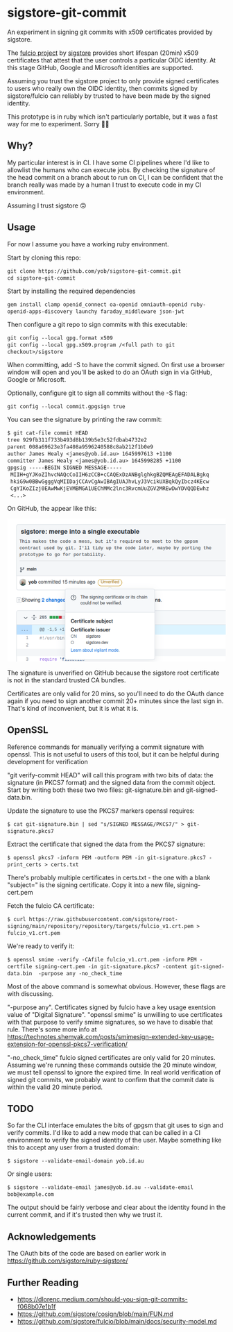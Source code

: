 # sigstore-git-commit

An experiment in signing git commits with x509 certificates provided by sigstore.

The [fulcio project](https://github.com/sigstore/fulcio) by
[sigstore](https://www.sigstore.dev/) provides short lifespan (20min) x509
certificates that attest that the user controls a particular OIDC identity. At
this stage GitHub, Google and Microsoft identities are supported.

Assuming you trust the sigstore project to only provide signed certificates to users
who really own the OIDC identity, then commits signed by sigstore/fulcio can reliably
by trusted to have been made by the signed identity.

This prototype is in ruby which isn't particularly portable, but it was a fast way
for me to experiment. Sorry 🤷‍♂️

## Why?

My particular interest is in CI. I have some CI pipelines where I'd like to allowlist
the humans who can execute jobs. By checking the signature of the head commit
on a branch about to run on CI, I can be confident that the branch really was
made by a human I trust to execute code in my CI environment.

Assuming I trust sigstore 🙃

## Usage

For now I assume you have a working ruby environment.

Start by cloning this repo:

    git clone https://github.com/yob/sigstore-git-commit.git
    cd sigstore-git-commit

Start by installing the required dependencies

    gem install clamp openid_connect oa-openid omniauth-openid ruby-openid-apps-discovery launchy faraday_middleware json-jwt

Then configure a git repo to sign commits with this executable:

    git config --local gpg.format x509
    git config --local gpg.x509.program /<full path to git checkout>/sigstore

When committing, add -S to have the commit signed. On first use a browser window will open and you'll
be asked to do an OAuth sign in via GitHub, Google or Microsoft.

Optionally, configure git to sign all commits without the -S flag:

    git config --local commit.gpgsign true

You can see the signature by printing the raw commit:

    $ git cat-file commit HEAD
    tree 929fb311f733b493d8b139b5e3c52fdbab4732e2
    parent 008a69623e3fa408a9596240588c8ab212f1b0e9
    author James Healy <james@yob.id.au> 1645997613 +1100
    committer James Healy <james@yob.id.au> 1645998285 +1100
    gpgsig -----BEGIN SIGNED MESSAGE-----
     MIIH+gYJKoZIhvcNAQcCoIIH6zCCB+cCAQExDzANBglghkgBZQMEAgEFADALBgkq
     hkiG9w0BBwGgggVqMIIDajCCAvCgAwIBAgIUAJhvLyJ3VcikUXBqkQyIbcz4KEcw
     CgYIKoZIzj0EAwMwKjEVMBMGA1UEChMMc2lnc3RvcmUuZGV2MREwDwYDVQQDEwhz 
     <...>

On GitHub, the appear like this:

![Unverified on GitHub](/images/github-unverified.png)

The signature is unverified on GitHub because the sigstore root certificate is not in the standard
trusted CA bundles.

Certificates are only valid for 20 mins, so you'll need to do the OAuth dance again if you
need to sign another commit 20+ minutes since the last sign in. That's kind of inconvenient, but
it is what it is.

## OpenSSL

Reference commands for manually verifying a commit signature with openssl. This is not useful to users of
this tool, but it can be helpful during development for verification

"git verify-commit HEAD" will call this program with two bits of data: the
signature (in PKCS7 format) and the signed data from the commit object. Start
by writing both these two two files: git-signature.bin and git-signed-data.bin.

Update the signature to use the PKCS7 markers openssl requires:

    $ cat git-signature.bin | sed "s/SIGNED MESSAGE/PKCS7/" > git-signature.pkcs7

Extract the certificate that signed the data from the PKCS7 signature:

    $ openssl pkcs7 -inform PEM -outform PEM -in git-signature.pkcs7 -print_certs > certs.txt

There's probably multiple certificates in certs.txt - the one with a blank
"subject=" is the signing certificate. Copy it into a new file,
signing-cert.pem

Fetch the fulcio CA certificate:

    $ curl https://raw.githubusercontent.com/sigstore/root-signing/main/repository/repository/targets/fulcio_v1.crt.pem > fulcio_v1.crt.pem

We're ready to verify it:

    $ openssl smime -verify -CAfile fulcio_v1.crt.pem -inform PEM -certfile signing-cert.pem -in git-signature.pkcs7 -content git-signed-data.bin  -purpose any -no_check_time

Most of the above command is somewhat obvious. However, these flags are with discussing.

"-purpose any". Certificates signed by fulcio have a key usage exentsion value
of "Digital Signature". "openssl smime" is unwilling to use certificates with
that purpose to verify smime signatures, so we have to disable that rule.
There's some more info at https://technotes.shemyak.com/posts/smimesign-extended-key-usage-extension-for-openssl-pkcs7-verification/

"-no_check_time" fulcio signed certificates are only valid for 20 minutes. Assuming we're running
these commands outside the 20 minute window, we must tell openssl to ignore the expired time. In
real world verification of signed git commits, we probably want to confirm that the commit date
is within the valid 20 minute period.

## TODO

So far the CLI interface emulates the bits of gpgsm that git uses to sign and verify commits. I'd
like to add a new mode that can be called in a CI environment to verify the signed identity of the
user. Maybe something like this to accept any user from a trusted domain:

    $ sigstore --validate-email-domain yob.id.au

Or single users:

    $ sigstore --validate-email james@yob.id.au --validate-email bob@example.com

The output should be fairly verbose and clear about the identity found in the
current commit, and if it's trusted then why we trust it. 

## Acknowledgements

The OAuth bits of the code are based on earlier work in https://github.com/sigstore/ruby-sigstore/

## Further Reading

* https://dlorenc.medium.com/should-you-sign-git-commits-f068b07e1b1f
* https://github.com/sigstore/cosign/blob/main/FUN.md
* https://github.com/sigstore/fulcio/blob/main/docs/security-model.md
